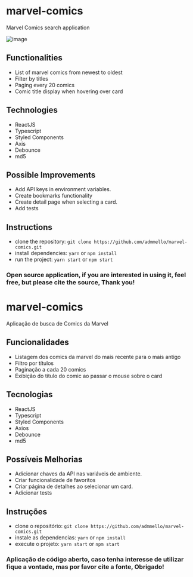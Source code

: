 # marvel-comics

Marvel Comics search application

![image](https://user-images.githubusercontent.com/8430301/168835909-dacb2548-2100-43df-9d67-90eb5d956e78.png)

## Functionalities

- List of marvel comics from newest to oldest
- Filter by titles
- Paging every 20 comics
- Comic title display when hovering over card

## Technologies

- ReactJS
- Typescript
- Styled Components
- Axis
- Debounce
- md5

## Possible Improvements

- Add API keys in environment variables.
- Create bookmarks functionality
- Create detail page when selecting a card.
- Add tests

## Instructions

* clone the repository: `git clone https://github.com/admmello/marvel-comics.git`
* install dependencies: `yarn` or `npm install`
* run the project: `yarn start` or `npm start`

### Open source application, if you are interested in using it, feel free, but please cite the source, Thank you!

#

# marvel-comics

Aplicação de busca de Comics da Marvel

## Funcionalidades

- Listagem dos comics da marvel do mais recente para o mais antigo
- Filtro por títulos
- Paginação a cada 20 comics
- Exibição do título do comic ao passar o mouse sobre o card

## Tecnologias

- ReactJS
- Typescript
- Styled Components
- Axios
- Debounce
- md5

## Possíveis Melhorias

- Adicionar chaves da API nas variáveis de ambiente.
- Criar funcionalidade de favoritos
- Criar página de detalhes ao selecionar um card.
- Adicionar tests

## Instruções

* clone o repositório: `git clone https://github.com/admmello/marvel-comics.git`
* instale as dependencias: `yarn` or `npm install`
* execute o projeto: `yarn start` or `npm start` 

### Aplicação de código aberto, caso tenha interesse de utilizar fique a vontade, mas por favor cite a fonte, Obrigado!
